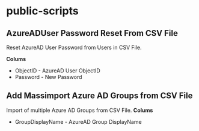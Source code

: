 # public-scripts

## AzureADUser Password Reset From CSV File
Reset AzureAD User Password from Users in CSV File.

**Colums**
* ObjectID - AzureAD User ObjectID 
* Password - New Password

## Add Massimport Azure AD Groups from CSV File
Import of multiple Azure AD Groups from CSV File.
**Colums**
* GroupDisplayName - AzureAD Group DisplayName